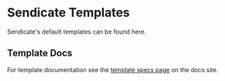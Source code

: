 # Sendicate Templates

Sendicate's default templates can be found here.

## Template Docs

For template documentation see the [template specs page](https://www.sendicate.net/docs/templates/) on the docs site.